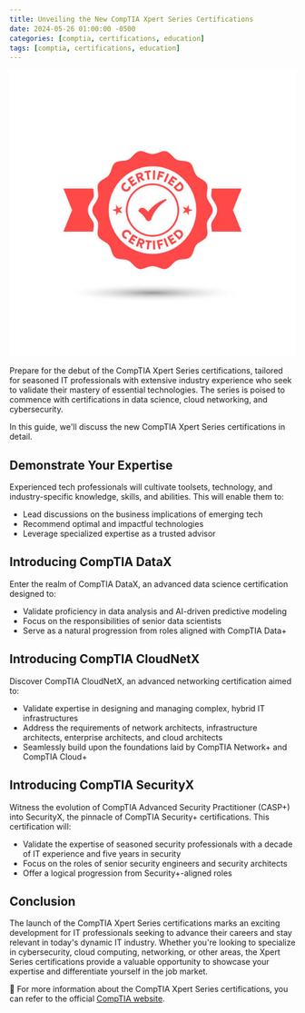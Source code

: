 ```yaml
---
title: Unveiling the New CompTIA Xpert Series Certifications
date: 2024-05-26 01:00:00 -0500
categories: [comptia, certifications, education]
tags: [comptia, certifications, education]
---
```


![Unveiling the New CompTIA Xpert Series Certifications](/assets/img/posts/2024/unveiling_comptia_xpert_series/unveiling_comptia_xpert_series.jpg)


Prepare for the debut of the CompTIA Xpert Series certifications, tailored for seasoned IT professionals with extensive industry experience who seek to validate their mastery of essential technologies. The series is poised to commence with certifications in data science, cloud networking, and cybersecurity.

In this guide, we'll discuss the new CompTIA Xpert Series certifications in detail.


## Demonstrate Your Expertise

Experienced tech professionals will cultivate toolsets, technology, and industry-specific knowledge, skills, and abilities. This will enable them to:

- Lead discussions on the business implications of emerging tech
- Recommend optimal and impactful technologies
- Leverage specialized expertise as a trusted advisor

## Introducing CompTIA DataX

Enter the realm of CompTIA DataX, an advanced data science certification designed to:

- Validate proficiency in data analysis and AI-driven predictive modeling
- Focus on the responsibilities of senior data scientists
- Serve as a natural progression from roles aligned with CompTIA Data+

## Introducing CompTIA CloudNetX

Discover CompTIA CloudNetX, an advanced networking certification aimed to:

- Validate expertise in designing and managing complex, hybrid IT infrastructures
- Address the requirements of network architects, infrastructure architects, enterprise architects, and cloud architects
- Seamlessly build upon the foundations laid by CompTIA Network+ and CompTIA Cloud+

## Introducing CompTIA SecurityX

Witness the evolution of CompTIA Advanced Security Practitioner (CASP+) into SecurityX, the pinnacle of CompTIA Security+ certifications. This certification will:

- Validate the expertise of seasoned security professionals with a decade of IT experience and five years in security
- Focus on the roles of senior security engineers and security architects
- Offer a logical progression from Security+-aligned roles


## Conclusion

The launch of the CompTIA Xpert Series certifications marks an exciting development for IT professionals seeking to advance their careers and stay relevant in today's dynamic IT industry. Whether you're looking to specialize in cybersecurity, cloud computing, networking, or other areas, the Xpert Series certifications provide a valuable opportunity to showcase your expertise and differentiate yourself in the job market.



📝 For more information about the CompTIA Xpert Series certifications, you can refer to the official [CompTIA website](https://www.comptia.org/certifications/xpert-series#overview). 